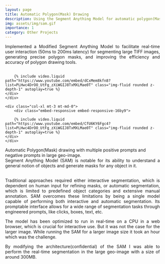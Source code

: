 ```yaml
---
layout: page
title: Automatic Polygon(Mask) Drawing
description: Using the Segment Anything Model for automatic polygon(Mask) drawing.
img: assets/img/sam.gif
importance: 1
category: Other Projects
---
```

<div style="text-align: justify;">
Implemented a Modified Segment Anything Model to facilitate real-time user interaction (50ms to 200ms latency) for
segmenting large TIFF images, generating precise polygon masks, and improving the efficiency and accuracy of polygon
drawing tools.<br><br>
</div>

<div class="row">
    <div class="col-xl mt-3 mt-md-0">
        <div class="embed-responsive embed-responsive-16by9">

        {% include video.liquid path="https://www.youtube.com/embed/dCxMem8kfn8?list=PLHwc4DrOO_UtFg_zXiWGIJ8TxMXLMae0T" class="img-fluid rounded z-depth-1" autoplay=true %}
    </div>
    </div>

    <div class="col-xl mt-3 mt-md-0">
        <div class="embed-responsive embed-responsive-16by9">

        {% include video.liquid path="https://www.youtube.com/embed/CfU6KY6Fgc4?list=PLHwc4DrOO_UtFg_zXiWGIJ8TxMXLMae0T" class="img-fluid rounded z-depth-1" autoplay=true %}
    </div>
    </div>

</div>

<div class="caption">
    Automatic Polygon(Mask) drawing with multiple positive prompts and negative prompts in large geo-image.
</div>

<div style="text-align: justify;">
    Segment Anything Model (SAM) is notable for its ability to understand a general notion of objects and generate masks for any object in it.<br><br>
</div>
<div style="text-align: justify;">
    <p>Traditional approaches required either interactive segmentation, which is dependent on human input for refining masks, or automatic segmentation, which is limited to predefined object categories and extensive manual annotation. SAM overcomes these limitations by being a single model capable of performing both interactive and automatic segmentation. Its promptable interface allows for a wide range of segmentation tasks through engineered prompts, like clicks, boxes, text, etc.
    </p>
    <p>
    The model has been optimized to run in real-time on a CPU in a web browser, which is crucial for interactive use. But it was not the case for the larger image. While running the SAM for a larger image size it took an hour which was the challenge.
    </p>
    <p>
    By modifying the architecture(confidential) of the SAM I was able to perform the real-time segmentation in the large geo-image with a size of around 300MB.
    </p>
</div>
